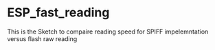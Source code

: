 # ESP_fast_reading
This is the Sketch to compaire reading speed for SPIFF impelemntation versus flash raw reading 
